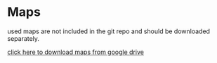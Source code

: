 Maps 
====

used maps are not included in the git repo and should be downloaded separately.

[click here to download maps from google drive](goo.gl/OcLZjf)